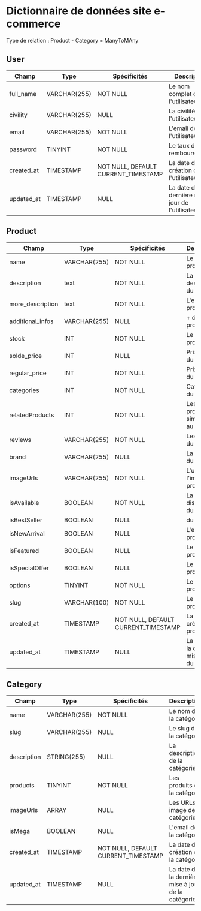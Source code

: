 #  Dictionnaire de données site e-commerce

Type de relation :
Product - Category = ManyToMAny


## User

|Champ|Type|Spécificités|Description|
|-      |-  |-  |-  |
|full_name|VARCHAR(255)|NOT NULL|Le nom complet de l'utilisateur|
|civility|VARCHAR(255)|NULL|La civilité de l'utilisateur|
|email|VARCHAR(255)|NOT NULL|L'email de l'utilisateur|
|password|TINYINT|NOT NULL|Le taux de remboursement|
|created_at|TIMESTAMP|NOT NULL, DEFAULT CURRENT_TIMESTAMP|La date de création de l'utilisateur|
|updated_at|TIMESTAMP|NULL|La date de la dernière mise à jour de l'utilisateur|


## Product

|Champ|Type|Spécificités|Description|
|-      |-  |-  |-  |
|name|VARCHAR(255)|NOT NULL|Le nom du produit|
|description|text|NOT NULL|La description du produit|
|more_description|text|NOT NULL|L'email du produit|
|additional_infos|VARCHAR(255)|NULL|+ d'infos du produit|
|stock|INT|NOT NULL|Le stock du produit|
|solde_price|INT|NULL|Prix soldé du produit|
|regular_price|INT|NOT NULL|Prix normal du produit|
|categories|INT|NOT NULL|Catégories du produit|
|relatedProducts|INT|NOT NULL|Les produits similaires au produit|
|reviews|VARCHAR(255)|NOT NULL|Les reviews du produit|
|brand|VARCHAR(255)|NULL|La marque du produit|
|imageUrls|VARCHAR(255)|NOT NULL|L'url de l'image du produit|
|isAvailable|BOOLEAN|NOT NULL|La disponibilité du produit|
|isBestSeller|BOOLEAN|NULL|du produit|
|isNewArrival|BOOLEAN|NULL|L'email du produit|
|isFeatured|BOOLEAN|NULL|Le taux du produit|
|isSpecialOffer|BOOLEAN|NULL|Le taux du produit|
|options|TINYINT|NOT NULL|Le taux du produit|
|slug|VARCHAR(100)|NOT NULL|Le slug du produit|
|created_at|TIMESTAMP|NOT NULL, DEFAULT CURRENT_TIMESTAMP|La date de création du produit|
|updated_at|TIMESTAMP|NULL|La date de la dernière mise à jour du produit|

## Category

|Champ|Type|Spécificités|Description|
|-      |-  |-  |-  |
|name|VARCHAR(255)|NOT NULL|Le nom de la catégorie|
|slug|VARCHAR(255)|NULL|Le slug de la catégorie|
|description|STRING(255)|NULL|La description de la catégorie|
|products|TINYINT|NOT NULL|Les produits de la catégorie|
|imageUrls|ARRAY|NULL|Les URLs image de la catégorie|
|isMega|BOOLEAN|NULL|L'email de la catégorie|
|created_at|TIMESTAMP|NOT NULL, DEFAULT CURRENT_TIMESTAMP|La date de création de la catégorie|
|updated_at|TIMESTAMP|NULL|La date de la dernière mise à jour de la catégorie|
